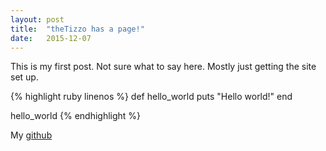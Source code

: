 ```yaml
---
layout: post
title:  "theTizzo has a page!"
date:   2015-12-07
---
```


This is my first post.  Not sure what to say here. Mostly just getting the site
set up.

{% highlight ruby linenos %}
def hello_world
  puts "Hello world!"
end

hello_world
{% endhighlight %}

My [github](https://github.com/thetizzo)
